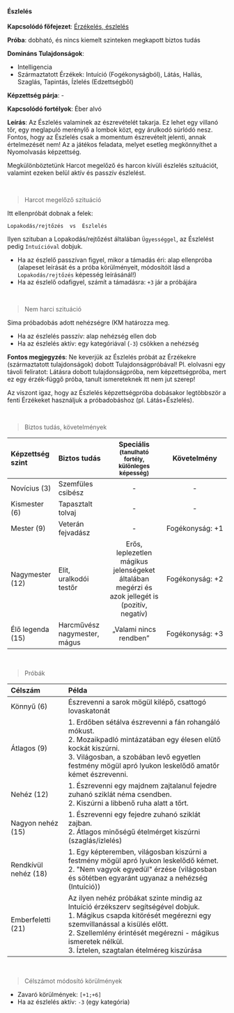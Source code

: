#### Észlelés

**Kapcsolódó főfejezet**: [Érzékelés, észlelés](../090_erzekeles_eszleles.md)

**Próba**: dobható, és nincs kiemelt szinteken megkapott biztos tudás

**Domináns Tulajdonságok**:

- Intelligencia
- Származtatott Érzékek: Intuíció (Fogékonyságból), Látás, Hallás, Szaglás, Tapintás, Ízlelés (Edzettségből)

**Képzettség párja**: -

**Kapcsolódó fortélyok**: Éber alvó

**Leírás**: Az Észlelés valaminek az észrevételét takarja. Ez lehet egy villanó tőr, egy meglapuló merénylő a lombok közt, egy árulkodó súrlódó nesz. Fontos, hogy az Észlelés csak a momentum észrevételt jelenti, annak értelmezését nem! Az a játékos feladata, melyet esetleg megkönnyíthet a Nyomolvasás képzettség.

Megkülönböztetünk Harcot megelőző és harcon kívüli észlelés szituációt, valamint ezeken belül aktív és passzív észlelést.

<br />

> Harcot megelőző szituáció

Itt ellenpróbát dobnak a felek:
```
Lopakodás/rejtőzés  vs  Észlelés
```

Ilyen szituban a Lopakodás/rejtőzést általában `Ügyességgel`, az Észlelést pedig `Intuícióval` dobjuk.

- Ha az észlelő passzívan figyel, mikor a támadás éri: alap ellenpróba (alapeset leírását és a próba körülményeit, módosítóit lásd a `Lopakodás/rejtőzés` képesség leírásánál!)
- Ha az észlelő odafigyel, számít a támadásra: `+3` jár a próbájára

<br />

> Nem harci szituáció

Sima próbadobás adott nehézségre (KM határozza meg.

- Ha az észlelés passzív: alap nehézség ellen dob
- Ha az észlelés aktív: egy kategóriával (`-3`) csökken a nehézség

**Fontos megjegyzés**: Ne keverjük az Észlelés próbát az Érzékekre (származtatott tulajdonságok) dobott Tulajdonságpróbával! Pl. elolvasni egy távoli feliratot: Látásra dobott tulajdonságpróba, nem képzettségpróba, mert ez egy érzék‑függő próba, tanult ismereteknek itt nem jut szerep!

Az viszont igaz, hogy az Észlelés képzettségpróba dobásakor legtöbbször a fenti Érzékeket használjuk a próbadobáshoz (pl. Látás+Észlelés).

<br />

> Biztos tudás, követelmények

| Képzettség szint | Biztos tudás  | Speciális <br /> <sub>(tanulható fortély, különleges  képesség)</sub> | Követelmény |
| :----- | :----- | :-----: | :-----: |
| Novícius (3)     | Szemfüles csibész | - | - |
| Kismester (6)    | Tapasztalt tolvaj | - | - |
| Mester (9)       | Veterán fejvadász | - | Fogékonyság:&nbsp;+1 |
| Nagymester (12)  | Elit, uralkodói testőr | Erős, leplezetlen mágikus jelenségeket általában megérzi és azok jellegét is (pozitív, negatív) | Fogékonyság:&nbsp;+2 |
| Élő legenda (15) | Harcművész nagymester, mágus | „Valami nincs rendben” | Fogékonyság:&nbsp;+3 |

<br />

> Próbák

| Célszám | Példa  |
| :----------- | :----------- |
| Könnyű       (6)  | Észrevenni a sarok mögül kilépő, csattogó lovaskatonát |
| Átlagos      (9)  | 1. Erdőben sétálva észrevenni a fán rohangáló mókust.<br />2. Mozaikpadló mintázatában egy élesen elütő kockát kiszúrni.<br />3. Világosban, a szobában levő egyetlen festmény mögül apró lyukon leskelődő amatőr kémet észrevenni. |
| Nehéz        (12) | 1. Észrevenni egy majdnem zajtalanul fejedre zuhanó sziklát néma csendben.<br />2. Kiszúrni a libbenő ruha alatt a tőrt. |
| Nagyon nehéz (15) | 1. Észrevenni egy fejedre zuhanó sziklát zajban.<br />2. Átlagos minőségű ételmérget kiszúrni (szaglás/ízlelés) |
| Rendkívül nehéz (18) | 1. Egy képteremben, világosban kiszúrni a festmény mögül apró lyukon leskelődő kémet.<br />2. "Nem vagyok egyedül" érzése (világosban és sötétben egyaránt ugyanaz a nehézség (Intuíció)) |
| Emberfeletti (21) | Az ilyen nehéz próbákat szinte mindig az Intuíció érzékszerv segítségével dobjuk.<br />1. Mágikus csapda kitörését megérezni egy szemvillanással a kisülés előtt.<br />2. Szellemlény érintését megérezni - mágikus ismeretek nélkül.<br />3. Íztelen, szagtalan ételméreg kiszúrása |

<br />

> Célszámot módosító körülmények

- Zavaró körülmények: `[+1;+6]`
- Ha az észlelés aktív: `-3` (egy kategória)
